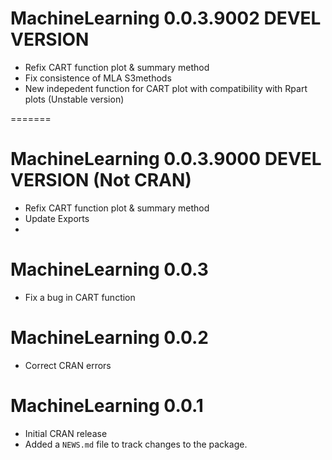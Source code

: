 # MachineLearning 0.0.3.9002 DEVEL VERSION
* Refix CART function plot & summary method
* Fix consistence of MLA S3methods 
* New indepedent function for CART plot with compatibility with Rpart plots (Unstable version)

=======
# MachineLearning 0.0.3.9000 DEVEL VERSION (Not CRAN)
* Refix CART function plot & summary method
* Update Exports
* 
# MachineLearning 0.0.3
* Fix a bug in CART function

# MachineLearning 0.0.2
* Correct CRAN errors

# MachineLearning 0.0.1
* Initial CRAN release
* Added a `NEWS.md` file to track changes to the package.
